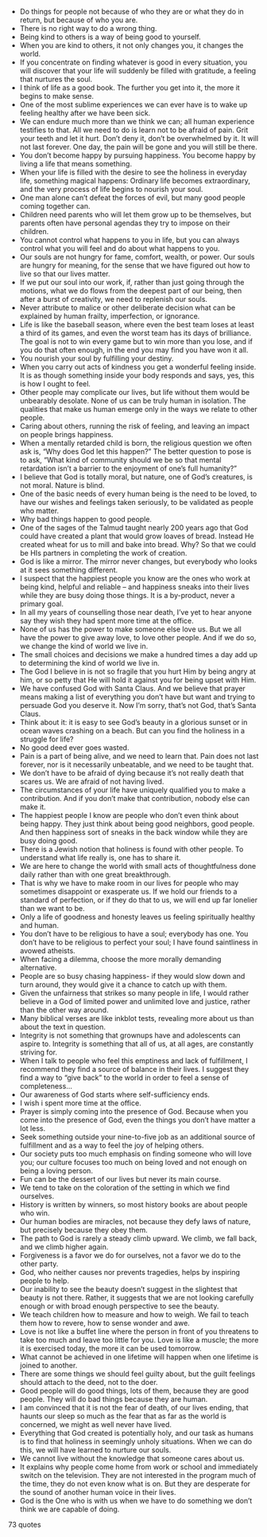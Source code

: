  - Do things for people not because of who they are or what they do in return, but because of who you are.
 - There is no right way to do a wrong thing.
 - Being kind to others is a way of being good to yourself.
 - When you are kind to others, it not only changes you, it changes the world.
 - If you concentrate on finding whatever is good in every situation, you will discover that your life will suddenly be filled with gratitude, a feeling that nurtures the soul.
 - I think of life as a good book. The further you get into it, the more it begins to make sense.
 - One of the most sublime experiences we can ever have is to wake up feeling healthy after we have been sick.
 - We can endure much more than we think we can; all human experience testifies to that. All we need to do is learn not to be afraid of pain. Grit your teeth and let it hurt. Don’t deny it, don’t be overwhelmed by it. It will not last forever. One day, the pain will be gone and you will still be there.
 - You don’t become happy by pursuing happiness. You become happy by living a life that means something.
 - When your life is filled with the desire to see the holiness in everyday life, something magical happens: Ordinary life becomes extraordinary, and the very process of life begins to nourish your soul.
 - One man alone can’t defeat the forces of evil, but many good people coming together can.
 - Children need parents who will let them grow up to be themselves, but parents often have personal agendas they try to impose on their children.
 - You cannot control what happens to you in life, but you can always control what you will feel and do about what happens to you.
 - Our souls are not hungry for fame, comfort, wealth, or power. Our souls are hungry for meaning, for the sense that we have figured out how to live so that our lives matter.
 - If we put our soul into our work, if, rather than just going through the motions, what we do flows from the deepest part of our being, then after a burst of creativity, we need to replenish our souls.
 - Never attribute to malice or other deliberate decision what can be explained by human frailty, imperfection, or ignorance.
 - Life is like the baseball season, where even the best team loses at least a third of its games, and even the worst team has its days of brilliance. The goal is not to win every game but to win more than you lose, and if you do that often enough, in the end you may find you have won it all.
 - You nourish your soul by fulfilling your destiny.
 - When you carry out acts of kindness you get a wonderful feeling inside. It is as though something inside your body responds and says, yes, this is how I ought to feel.
 - Other people may complicate our lives, but life without them would be unbearably desolate. None of us can be truly human in isolation. The qualities that make us human emerge only in the ways we relate to other people.
 - Caring about others, running the risk of feeling, and leaving an impact on people brings happiness.
 - When a mentally retarded child is born, the religious question we often ask is, “Why does God let this happen?” The better question to pose is to ask, “What kind of community should we be so that mental retardation isn’t a barrier to the enjoyment of one’s full humanity?”
 - I believe that God is totally moral, but nature, one of God’s creatures, is not moral. Nature is blind.
 - One of the basic needs of every human being is the need to be loved, to have our wishes and feelings taken seriously, to be validated as people who matter.
 - Why bad things happen to good people.
 - One of the sages of the Talmud taught nearly 200 years ago that God could have created a plant that would grow loaves of bread. Instead He created wheat for us to mill and bake into bread. Why? So that we could be HIs partners in completing the work of creation.
 - God is like a mirror. The mirror never changes, but everybody who looks at it sees something different.
 - I suspect that the happiest people you know are the ones who work at being kind, helpful and reliable – and happiness sneaks into their lives while they are busy doing those things. It is a by-product, never a primary goal.
 - In all my years of counselling those near death, I’ve yet to hear anyone say they wish they had spent more time at the office.
 - None of us has the power to make someone else love us. But we all have the power to give away love, to love other people. And if we do so, we change the kind of world we live in.
 - The small choices and decisions we make a hundred times a day add up to determining the kind of world we live in.
 - The God I believe in is not so fragile that you hurt Him by being angry at him, or so petty that He will hold it against you for being upset with Him.
 - We have confused God with Santa Claus. And we believe that prayer means making a list of everything you don’t have but want and trying to persuade God you deserve it. Now I’m sorry, that’s not God, that’s Santa Claus.
 - Think about it: it is easy to see God’s beauty in a glorious sunset or in ocean waves crashing on a beach. But can you find the holiness in a struggle for life?
 - No good deed ever goes wasted.
 - Pain is a part of being alive, and we need to learn that. Pain does not last forever, nor is it necessarily unbeatable, and we need to be taught that.
 - We don’t have to be afraid of dying because it’s not really death that scares us. We are afraid of not having lived.
 - The circumstances of your life have uniquely qualified you to make a contribution. And if you don’t make that contribution, nobody else can make it.
 - The happiest people I know are people who don’t even think about being happy. They just think about being good neighbors, good people. And then happiness sort of sneaks in the back window while they are busy doing good.
 - There is a Jewish notion that holiness is found with other people. To understand what life really is, one has to share it.
 - We are here to change the world with small acts of thoughtfulness done daily rather than with one great breakthrough.
 - That is why we have to make room in our lives for people who may sometimes disappoint or exasperate us. If we hold our friends to a standard of perfection, or if they do that to us, we will end up far lonelier than we want to be.
 - Only a life of goodness and honesty leaves us feeling spiritually healthy and human.
 - You don’t have to be religious to have a soul; everybody has one. You don’t have to be religious to perfect your soul; I have found saintliness in avowed atheists.
 - When facing a dilemma, choose the more morally demanding alternative.
 - People are so busy chasing happiness- if they would slow down and turn around, they would give it a chance to catch up with them.
 - Given the unfairness that strikes so many people in life, I would rather believe in a God of limited power and unlimited love and justice, rather than the other way around.
 - Many biblical verses are like inkblot tests, revealing more about us than about the text in question.
 - Integrity is not something that grownups have and adolescents can aspire to. Integrity is something that all of us, at all ages, are constantly striving for.
 - When I talk to people who feel this emptiness and lack of fulfillment, I recommend they find a source of balance in their lives. I suggest they find a way to “give back” to the world in order to feel a sense of completeness...
 - Our awareness of God starts where self-sufficiency ends.
 - I wish i spent more time at the office.
 - Prayer is simply coming into the presence of God. Because when you come into the presence of God, even the things you don’t have matter a lot less.
 - Seek something outside your nine-to-five job as an additional source of fulfillment and as a way to feel the joy of helping others.
 - Our society puts too much emphasis on finding someone who will love you; our culture focuses too much on being loved and not enough on being a loving person.
 - Fun can be the dessert of our lives but never its main course.
 - We tend to take on the coloration of the setting in which we find ourselves.
 - History is written by winners, so most history books are about people who win.
 - Our human bodies are miracles, not because they defy laws of nature, but precisely because they obey them.
 - The path to God is rarely a steady climb upward. We climb, we fall back, and we climb higher again.
 - Forgiveness is a favor we do for ourselves, not a favor we do to the other party.
 - God, who neither causes nor prevents tragedies, helps by inspiring people to help.
 - Our inability to see the beauty doesn’t suggest in the slightest that beauty is not there. Rather, it suggests that we are not looking carefully enough or with broad enough perspective to see the beauty.
 - We teach children how to measure and how to weigh. We fail to teach them how to revere, how to sense wonder and awe.
 - Love is not like a buffet line where the person in front of you threatens to take too much and leave too little for you. Love is like a muscle; the more it is exercised today, the more it can be used tomorrow.
 - What cannot be achieved in one lifetime will happen when one lifetime is joined to another.
 - There are some things we should feel guilty about, but the guilt feelings should attach to the deed, not to the doer.
 - Good people will do good things, lots of them, because they are good people. They will do bad things because they are human.
 - I am convinced that it is not the fear of death, of our lives ending, that haunts our sleep so much as the fear that as far as the world is concerned, we might as well never have lived.
 - Everything that God created is potentially holy, and our task as humans is to find that holiness in seemingly unholy situations. When we can do this, we will have learned to nurture our souls.
 - We cannot live without the knowledge that someone cares about us.
 - It explains why people come home from work or school and immediately switch on the television. They are not interested in the program much of the time, they do not even know what is on. But they are desperate for the sound of another human voice in their lives.
 - God is the One who is with us when we have to do something we don’t think we are capable of doing.

73 quotes
